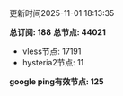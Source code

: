 更新时间2025-11-01 18:13:35

**总订阅: 188**
**总节点: 44021**
- vless节点: 17191
- hysteria2节点: 11

**google ping有效节点: 125**
